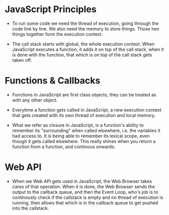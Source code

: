# JavaScript Principles

- To run some code we need the thread of execution, going through the code line by line. We also need the memory to store things. Those two things together form the execution context.

- The call stack starts with global, the whole execution context. When JavaScript executes a function, it adds it on top of the call stack, when it is done with the function, that which is on top of the call stack gets taken off.

# Functions & Callbacks

- Functions in JavaScript are first class objects, they can be treated as with any other object.

- Everytime a function gets called in JavaScript, a new execution context that gets created with its own thread of execution and local memory.

- What we refer as closure in JavaScript, is a function's ability to remember its "surrounding" when called elsewhere, i.e. the variables it had access to. It is being able to remember its lexical scope, even though it gets called elsewhere. This really shines when you return a function from a function, and continous onwards.

# Web API

- When we Web API gets used in JavaScript, the Web Browser takes cares of that operation. When it is done, the Web Browser sends the output to the callback queue, and then the Event Loop, who's job is to continously check if the callstack is empty and no thread of execution is running, then allows that which is in the callback queue to get pushed into the callstack.

